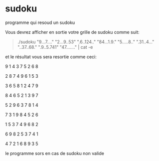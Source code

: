 # sudoku
programme qui resoud un sudoku

Vous devrez afficher en sortie votre grille de sudoku comme suit:

>./sudoku "9...7...." "2...9..53" ".6..124.." "84...1.9." "5.....8.." ".31..4..." "..37..68."
".9..5.741" "47......." | cat -e

et le résultat vous sera resortie comme ceci:

9 1 4 3 7 5 2 6 8

2 8 7 4 9 6 1 5 3 

3 6 5 8 1 2 4 7 9 

8 4 6 5 2 1 3 9 7 

5 2 9 6 3 7 8 1 4 

7 3 1 9 8 4 5 2 6 

1 5 3 7 4 9 6 8 2 

6 9 8 2 5 3 7 4 1

4 7 2 1 6 8 9 3 5 



le programme sors en cas de sudoku non valide
